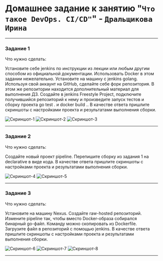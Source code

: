 # Домашнее задание к занятию "`Что такое DevOps. CI/CD"`" - `Дральщикова Ирина`
---

### Задание 1

Что нужно сделать:

Установите себе jenkins по инструкции из лекции или любым другим способом из официальной документации. Использовать Docker в этом задании нежелательно.
Установите на машину с jenkins golang.
Используя свой аккаунт на GitHub, сделайте себе форк репозитория. В этом же репозитории находится дополнительный материал для выполнения ДЗ.
Создайте в jenkins Freestyle Project, подключите получившийся репозиторий к нему и произведите запуск тестов и сборку проекта go test . и docker build ..
В качестве ответа пришлите скриншоты с настройками проекта и результатами выполнения сборки.

![Скриншот-1](https://github.com/onegerda/p8-2/blob/main/1.png)
![Скриншот-2](https://github.com/onegerda/p8-2/blob/main/2.png)
![Скриншот-3](https://github.com/onegerda/p8-2/blob/main/3.png)

---

### Задание 2

Что нужно сделать:

Создайте новый проект pipeline.
Перепишите сборку из задания 1 на declarative в виде кода.
В качестве ответа пришлите скриншоты с настройками проекта и результатами выполнения сборки.

![Скриншот-4](https://github.com/onegerda/p8-2/blob/main/1-1.png)
![Скриншот-5](https://github.com/onegerda/p8-2/blob/main/2-1.png)

---

### Задание 3

Что нужно сделать:

Установите на машину Nexus.
Создайте raw-hosted репозиторий.
Измените pipeline так, чтобы вместо Docker-образа собирался бинарный go-файл. Команду можно скопировать из Dockerfile.
Загрузите файл в репозиторий с помощью jenkins.
В качестве ответа пришлите скриншоты с настройками проекта и результатами выполнения сборки.

![Скриншот-6](https://github.com/onegerda/p8-2/blob/main/1-2.png)
![Скриншот-7](https://github.com/onegerda/p8-2/blob/main/2-2.png)
![Скриншот-8](https://github.com/onegerda/p8-2/blob/main/3-2.png)

---